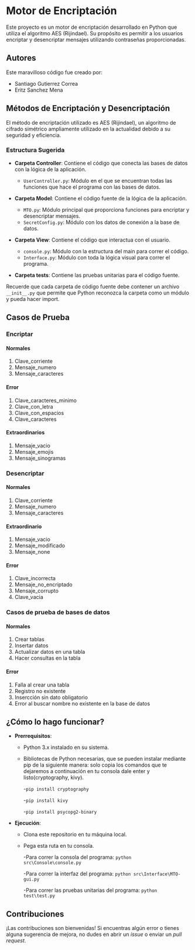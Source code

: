 # Motor de Encriptación

Este proyecto es un motor de encriptación desarrollado en Python que utiliza el algoritmo AES (Rijindael). Su propósito es permitir a los usuarios encriptar y desencriptar mensajes utilizando contraseñas proporcionadas.

## Autores

Este maravilloso código fue creado por:

- Santiago Gutierrez Correa
- Eritz Sanchez Mena

## Métodos de Encriptación y Desencriptación

El método de encriptación utilizado es AES (Rijindael), un algoritmo de cifrado simétrico ampliamente utilizado en la actualidad debido a su seguridad y eficiencia.


### Estructura Sugerida

- **Carpeta Controller**: Contiene el código que conecta las bases de datos con la lógica de la aplicación.
  - `UserController.py`: Módulo en el que se encuentran todas las funciones que hace el programa con las bases de datos.

- **Carpeta Model**: Contiene el código fuente de la lógica de la aplicación.
  - `MTO.py`: Módulo principal que proporciona funciones para encriptar y desencriptar mensajes.
  - `SecretConfig.py`: Módulo con los datos de conexión a la base de datos.

- **Carpeta View**: Contiene el código que interactua con el usuario.
  - `console.py`: Módulo con la estructura del main para correr el código.
  - `Interface.py`: Módulo con toda la lógica visual para correr el programa.

- **Carpeta tests**: Contiene las pruebas unitarias para el código fuente.

Recuerde que cada carpeta de código fuente debe contener un archivo `__init__.py` que permite que Python reconozca la carpeta como un módulo y pueda hacer import.

## Casos de Prueba

### Encriptar

#### Normales
1. Clave_corriente
2. Mensaje_numero
3. Mensaje_caracteres

#### Error
1. Clave_caracteres_minimo
2. Clave_con_letra
3. Clave_con_espacios
4. Clave_caracteres

#### Extraordinarios
1. Mensaje_vacio
2. Mensaje_emojis
3. Mensaje_sinogramas

### Desencriptar

#### Normales
1. Clave_corriente
2. Mensaje_numero
3. Mensaje_caracteres

#### Extraordinario
1. Mensaje_vacio
2. Mensaje_modificado
3. Mensaje_none

#### Error
1. Clave_incorrecta
2. Mensaje_no_encriptado
3. Mensaje_corrupto
4. Clave_vacia

### Casos de prueba de bases de datos

#### Normales
1. Crear tablas
2. Insertar datos
3. Actualizar datos en una tabla
4. Hacer consultas en la tabla

#### Error
1. Falla al crear una tabla
2. Registro no existente
3. Insercción sin dato obligatorio
4. Error al buscar nombre no existente en la base de datos

## ¿Cómo lo hago funcionar?

- **Prerrequisitos**: 
  - Python 3.x instalado en su sistema.
  - Bibliotecas de Python necesarias, que se pueden instalar mediante pip de la siguiente manera: solo copia los comandos que te dejaremos a continuación en tu consola dale enter y listo(cryptography, kivy).
    
    -`pip install cryptography`
    
    -`pip install kivy`

    -`pip install psycopg2-binary`


- **Ejecución**: 
  - Clona este repositorio en tu máquina local.
  - Pega esta ruta en tu consola.
  
     -Para correr la consola del programa: `python src\Console\console.py`
    
     -Para correr la interfaz del programa: `python src\Interface\MTO-gui.py`

      -Para correr las pruebas unitarias del programa: `python test\test.py`
  

## Contribuciones

¡Las contribuciones son bienvenidas! Si encuentras algún error o tienes alguna sugerencia de mejora, no dudes en abrir un *issue* o enviar un *pull request*.

